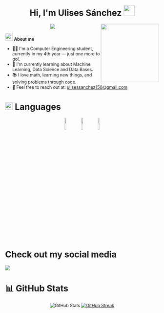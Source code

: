 <h1 align="center"> Hi, I'm Ulises Sánchez <img src="https://media.giphy.com/media/hvRJCLFzcasrR4ia7z/giphy.gif" width="35"></h1>
<p align="center">
  <a href="https://github.com/fairyland0926"><img src="https://readme-typing-svg.herokuapp.com/?lines=Aspiring%20Computer%20Engineer;Focused%20on%20learning%20and%20growing;Argentina&font=Pacifico&center=true&width=650&height=120&color=58a6ff&vCenter=true&size=45%22"></a>
  <img src="https://media1.tenor.com/m/FiAm2PCu72QAAAAd/squirtle-sax.gif" width="190" align="right"/>
</p>

<img src="https://media.tenor.com/kayOCAyfCrsAAAAi/mario-star.gif" width="25"> **About me**
- 👨‍💻 I'm a Computer Engineering student, currently in my 4th year — just one more to go!.
- 🌱 I'm currently learning about Machine Learning, Data Science and Data Bases.
- 📚 I love math, learning new things, and solving problems through code.
- 📩 Feel free to reach out at: <a href="ulisessanchez150@gmail.com">ulisessanchez150@gmail.com</a>

# <img src="https://media2.giphy.com/media/QssGEmpkyEOhBCb7e1/giphy.gif?cid=ecf05e47a0n3gi1bfqntqmob8g9aid1oyj2wr3ds3mg700bl&rid=giphy.gif" width="25px"> **Languages**

<p>
  <p align="center">
    <code><img width="10%" src="https://upload.wikimedia.org/wikipedia/commons/1/18/ISO_C%2B%2B_Logo.svg"></code>
    <code><img width="10%" src="https://upload.wikimedia.org/wikipedia/commons/1/18/C_Programming_Language.svg"></code>
    <code><img width="10%" src="https://upload.wikimedia.org/wikipedia/commons/c/c3/Python-logo-notext.svg"></code>
  </p>
</p>

# **Check out my social media**
<a href="https://www.instagram.com/ulisessanchez150/">
  <img src="https://img.shields.io/badge/Instagram-%23E4405F.svg?style=for-the-badge&logo=Instagram&logoColor=white">
</a>

# 📊 **GitHub Stats**

<p align="center">
  <img src="https://github-readme-stats.vercel.app/api?username=UlisesJSanchez&show_icons=true&theme=dracula" alt="GitHub Stats" />
  <a href="https://git.io/streak-stats">
    <img src="https://github-readme-streak-stats.herokuapp.com/?user=UlisesJSanchez&theme=dracula" alt="GitHub Streak" />
  </a>
</p>

